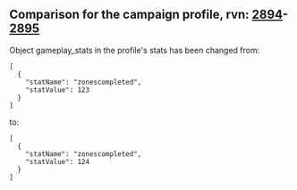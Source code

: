 ## Comparison for the campaign profile, rvn: [2894](https://github.com/PRO100KatYT/FortniteProfileRevisions/tree/main/profiles/campaign/2894%20campaign.json)-[2895](https://github.com/PRO100KatYT/FortniteProfileRevisions/tree/main/profiles/campaign/2895%20campaign.json)

Object gameplay_stats in the profile's stats has been changed from:

```
[
  {
    "statName": "zonescompleted",
    "statValue": 123
  }
]
```

to:

```
[
  {
    "statName": "zonescompleted",
    "statValue": 124
  }
]
```

<br><br>
